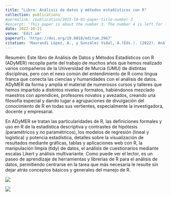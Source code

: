 ```yaml
---
title: "Libro: Análisis de datos y métodos estadísticos con R"
collection: publications
#permalink: /publication/2015-10-01-paper-title-number-3
#excerpt: 'This paper is about the number 3. The number 4 is left for future work.'
date: 2022-10-21
venue: 'Edit.um'
paperurl: 'https://doi.org/10.6018/editum.2967'
citation: 'Maurandi López, A., y González Vidal, A.(Eds.). (2022). Análisis de datos y métodos estadísticos con R. Editum. Ediciones de la Universidad de Murcia. https://doi.org/10.6018/editum.2967'
---
```



Resumén: Este libro de Análisis de Datos y Métodos Estadísticos con R
(ADyMER) recopila parte del trabajo de muchos años que hemos
realizado varios compañeros de la Universidad de Murcia (UMU) de
distintas disciplinas, pero con el nexo común del entendimiento de
R como lingua franca que conecta las ciencias y humanidades con el
análisis de datos. ADyMER da forma y amplía el material de
numerosos cursos y talleres que hemos impartido a distintos niveles
y formatos, habiéndonos mezclado maestros con aprendices,
profesores novatos y avezados, creando una filosofía especial y
dando lugar a agrupaciones de divulgación del conocimiento de R en
todas sus vertientes, especialmente la investigadora, docente y
empresarial.

En ADyMER se tratan las particularidades de R, las definiciones
formales y uso en R de la estadística descriptiva y contrastes de
hipótesis (paramétricos y no paramétricos), los modelos de
regresión (lineal y logística) y potencia estadística, detalles
sobre la visualización de resultados mediante gráficas, tablas y
aplicaciones web con R, la manipulación limpia (tidy) de datos, el
análisis de cuestionarios mediante escalas Likert y análisis
multivariante. Como puede ver el lector, es un paseo de aprendizaje
de herramientas y librerías de R para el análisis de datos,
permitiendo centrarse en la tarea que más necesaria le resulte sin
dejar atrás conceptos básicos y generales del manejo de R.

![](https://doi.org/10.6018/editum.2967)


![](https://amaurandi.github.io/files/AdymeR-s.jpeg)



